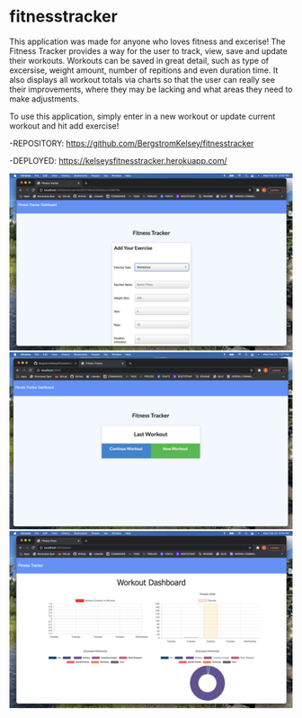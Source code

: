 # fitnesstracker

This application was made for anyone who loves fitness and excerise! The Fitness Tracker provides a way for the user to track, view, save and update their workouts. Workouts can be saved in great detail, such as type of excersise, weight amount, number of repitions and even duration time. It also displays all workout totals via charts so that the user can really see their improvements, where they may be lacking and what areas they need to make adjustments.

To use this application, simply enter in a new workout or update current workout and hit add exercise!

-REPOSITORY: https://github.com/BergstromKelsey/fitnesstracker

-DEPLOYED: https://kelseysfitnesstracker.herokuapp.com/

![alt text](public/trackerthree.png)
![alt text](public/trackertwo.png)
![alt text](public/trackerone.png)